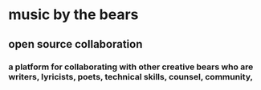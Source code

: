 # music by the bears
## open source collaboration
### a platform for collaborating with other creative bears who are writers, lyricists, poets, technical skills, counsel, community,  
